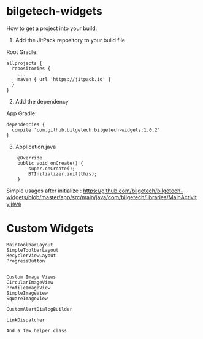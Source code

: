 # bilgetech-widgets


How to get a project into your build:


1. Add the JitPack repository to your build file

Root Gradle: 

```	
allprojects {
  repositories {
    ...
    maven { url 'https://jitpack.io' }
  }
}
```

2. Add the dependency

App Gradle:

```
dependencies {
  compile 'com.github.bilgetech:bilgetech-widgets:1.0.2'
}
```

3. Application.java
```
    @Override
    public void onCreate() {
        super.onCreate();
        BTInitializer.init(this);
    }
```

Simple usages after initialize : https://github.com/bilgetech/bilgetech-widgets/blob/master/app/src/main/java/com/bilgetech/libraries/MainActivity.java

# Custom Widgets

```
MainToolbarLayout
SimpleToolbarLayout
RecyclerViewLayout
ProgressButton


Custom Image Views
CircularImageView
ProfileImageView
SimpleImageView
SquareImageView

CustomAlertDialogBuilder

LinkDispatcher

And a few helper class
```
